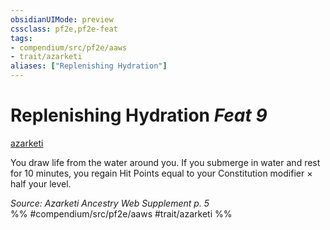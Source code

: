 ```yaml
---
obsidianUIMode: preview
cssclass: pf2e,pf2e-feat
tags:
- compendium/src/pf2e/aaws
- trait/azarketi
aliases: ["Replenishing Hydration"]
---
```

# Replenishing Hydration  *Feat 9*  
[azarketi](../../Rules/traits/azarketi-loag.md)  


You draw life from the water around you. If you submerge in water and rest for 10 minutes, you regain Hit Points equal to your Constitution modifier × half your level.

*Source: Azarketi Ancestry Web Supplement p. 5*  
%% #compendium/src/pf2e/aaws #trait/azarketi %%